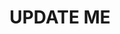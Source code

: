 ---
guid: "B7970E0D-C905-4701-800A-727DB8ECB44E"
title: UPDATE ME
description: UPDATE ME
pubDate: "Tue, 30 May 2023 18:00:00 -0400"
itunes-explicit: "no"
itunes-episode: 78
itunes-episodeType: full

# More info
youtube-full: UPDATE ME
discussion: UPDATE ME

# Timeline
timeline:
  - seconds: 0
    title: Intro

# File information
enclosure-url: "https://media.phor.net/csh/2023-05-30-episode-78.m4a"
enclosure-length: UPDATE ME
enclosure-type: "audio/x-m4a"
itunes-duration: UPDATE ME

# CSH information
badges:
  - type: stayed-to-end
    recipient: fulldecent
  - type: stayed-to-end
    recipient: dtedesco1
---